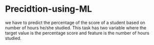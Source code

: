 # Precidtion-using-ML
we have to predict the percentage of the score of a student based on number of hours he/she studied. This task has two variable where the target value is the percentage score and feature is the number of hours studied.

